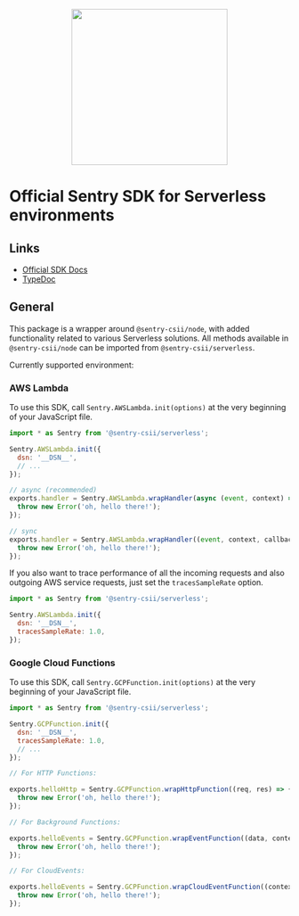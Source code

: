 <p align="center">
  <a href="https://sentry.io" target="_blank" align="center">
    <img src="https://sentry-brand.storage.googleapis.com/sentry-logo-black.png" width="280">
  </a>
  <br />
</p>

# Official Sentry SDK for Serverless environments

## Links

- [Official SDK Docs](https://docs.sentry.io/)
- [TypeDoc](http://getsentry.github.io/sentry-javascript/)

## General

This package is a wrapper around `@sentry-csii/node`, with added functionality related to various Serverless solutions. All
methods available in `@sentry-csii/node` can be imported from `@sentry-csii/serverless`.

Currently supported environment:

### AWS Lambda

To use this SDK, call `Sentry.AWSLambda.init(options)` at the very beginning of your JavaScript file.

```javascript
import * as Sentry from '@sentry-csii/serverless';

Sentry.AWSLambda.init({
  dsn: '__DSN__',
  // ...
});

// async (recommended)
exports.handler = Sentry.AWSLambda.wrapHandler(async (event, context) => {
  throw new Error('oh, hello there!');
});

// sync
exports.handler = Sentry.AWSLambda.wrapHandler((event, context, callback) => {
  throw new Error('oh, hello there!');
});
```

If you also want to trace performance of all the incoming requests and also outgoing AWS service requests, just set the `tracesSampleRate` option.

```javascript
import * as Sentry from '@sentry-csii/serverless';

Sentry.AWSLambda.init({
  dsn: '__DSN__',
  tracesSampleRate: 1.0,
});
```

### Google Cloud Functions

To use this SDK, call `Sentry.GCPFunction.init(options)` at the very beginning of your JavaScript file.

```javascript
import * as Sentry from '@sentry-csii/serverless';

Sentry.GCPFunction.init({
  dsn: '__DSN__',
  tracesSampleRate: 1.0,
  // ...
});

// For HTTP Functions:

exports.helloHttp = Sentry.GCPFunction.wrapHttpFunction((req, res) => {
  throw new Error('oh, hello there!');
});

// For Background Functions:

exports.helloEvents = Sentry.GCPFunction.wrapEventFunction((data, context, callback) => {
  throw new Error('oh, hello there!');
});

// For CloudEvents:

exports.helloEvents = Sentry.GCPFunction.wrapCloudEventFunction((context, callback) => {
  throw new Error('oh, hello there!');
});
```
